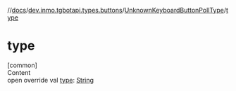 //[docs](../../../index.md)/[dev.inmo.tgbotapi.types.buttons](../index.md)/[UnknownKeyboardButtonPollType](index.md)/[type](type.md)



# type  
[common]  
Content  
open override val [type](type.md): [String](https://kotlinlang.org/api/latest/jvm/stdlib/kotlin/-string/index.html)  



